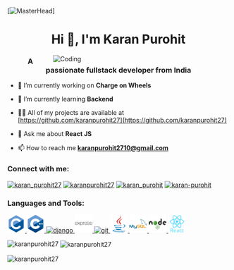 [![MasterHead]([https://t3.ftcdn.net/jpg/04/17/28/36/240_F_417283633_47AQ9AVxRMcAaNCzwIhS7xVMGKpcDuj8.jpg](https://about.codecov.io/wp-content/uploads/2020/09/github-actions.png))]
<h1 align="center">Hi 👋, I'm Karan Purohit</h1>
<img align="right" alt="Coding" width="400" src="https://t4.ftcdn.net/jpg/01/35/92/85/240_F_135928597_xU5EzKq6vpOeXPX5vsbI48zfVVkSRlrF.jpg">
<h3 align="center">A passionate fullstack developer from India</h3>

- 🔭 I’m currently working on **Charge on Wheels**

- 🌱 I’m currently learning **Backend**

- 👨‍💻 All of my projects are available at [https://github.com/karanpurohit27](https://github.com/karanpurohit27)

- 💬 Ask me about **React JS**

- 📫 How to reach me **karanpurohit2710@gmail.com**

<h3 align="left">Connect with me:</h3>
<p align="left">
<a href="https://twitter.com/karan_purohit27" target="blank"><img align="center" src="https://raw.githubusercontent.com/rahuldkjain/github-profile-readme-generator/master/src/images/icons/Social/twitter.svg" alt="karan_purohit27" height="30" width="40" /></a>
<a href="https://linkedin.com/in/karanpurohit27" target="blank"><img align="center" src="https://raw.githubusercontent.com/rahuldkjain/github-profile-readme-generator/master/src/images/icons/Social/linked-in-alt.svg" alt="karanpurohit27" height="30" width="40" /></a>
<a href="https://www.codechef.com/users/karan_purohit" target="blank"><img align="center" src="https://cdn.jsdelivr.net/npm/simple-icons@3.1.0/icons/codechef.svg" alt="karan_purohit" height="30" width="40" /></a>
<a href="https://www.leetcode.com/karan-purohit" target="blank"><img align="center" src="https://raw.githubusercontent.com/rahuldkjain/github-profile-readme-generator/master/src/images/icons/Social/leet-code.svg" alt="karan-purohit" height="30" width="40" /></a>
</p>

<h3 align="left">Languages and Tools:</h3>
<p align="left"> <a href="https://www.cprogramming.com/" target="_blank" rel="noreferrer"> <img src="https://raw.githubusercontent.com/devicons/devicon/master/icons/c/c-original.svg" alt="c" width="40" height="40"/> </a> <a href="https://www.w3schools.com/cpp/" target="_blank" rel="noreferrer"> <img src="https://raw.githubusercontent.com/devicons/devicon/master/icons/cplusplus/cplusplus-original.svg" alt="cplusplus" width="40" height="40"/> </a> <a href="https://www.djangoproject.com/" target="_blank" rel="noreferrer"> <img src="https://cdn.worldvectorlogo.com/logos/django.svg" alt="django" width="40" height="40"/> </a> <a href="https://expressjs.com" target="_blank" rel="noreferrer"> <img src="https://raw.githubusercontent.com/devicons/devicon/master/icons/express/express-original-wordmark.svg" alt="express" width="40" height="40"/> </a> <a href="https://git-scm.com/" target="_blank" rel="noreferrer"> <img src="https://www.vectorlogo.zone/logos/git-scm/git-scm-icon.svg" alt="git" width="40" height="40"/> </a> <a href="https://www.java.com" target="_blank" rel="noreferrer"> <img src="https://raw.githubusercontent.com/devicons/devicon/master/icons/java/java-original.svg" alt="java" width="40" height="40"/> </a> <a href="https://www.mysql.com/" target="_blank" rel="noreferrer"> <img src="https://raw.githubusercontent.com/devicons/devicon/master/icons/mysql/mysql-original-wordmark.svg" alt="mysql" width="40" height="40"/> </a> <a href="https://nodejs.org" target="_blank" rel="noreferrer"> <img src="https://raw.githubusercontent.com/devicons/devicon/master/icons/nodejs/nodejs-original-wordmark.svg" alt="nodejs" width="40" height="40"/> </a> <a href="https://reactjs.org/" target="_blank" rel="noreferrer"> <img src="https://raw.githubusercontent.com/devicons/devicon/master/icons/react/react-original-wordmark.svg" alt="react" width="40" height="40"/> </a> </p>

<p><img align="left" src="https://github-readme-stats.vercel.app/api/top-langs?username=karanpurohit27&show_icons=true&locale=en&layout=compact" alt="karanpurohit27" /></p>

<p>&nbsp;<img align="center" src="https://github-readme-stats.vercel.app/api?username=karanpurohit27&show_icons=true&locale=en" alt="karanpurohit27" /></p>

<p><img align="center" src="https://github-readme-streak-stats.herokuapp.com/?user=karanpurohit27&" alt="karanpurohit27" /></p>
